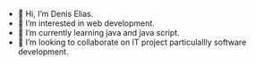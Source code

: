 - 👋 Hi, I’m Denis Elias.
- 👀 I’m interested in web development.
- 🌱 I’m currently learning java and java script.
- 💞️ I’m looking to collaborate on IT project particulallly software development.

<!---
ITMkulago/ITMkulago is a ✨ special ✨ repository because its `README.md` (this file) appears on your GitHub profile.
You can click the Preview link to take a look at your changes.
--->
